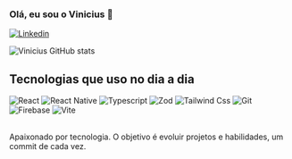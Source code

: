 ### Olá, eu sou o Vinicius 👋

[![Linkedin](https://img.shields.io/badge/LinkedIn-0077B5?style=for-the-badge&logo=linkedin&logoColor=white)](https://www.linkedin.com/in/vin%C3%ADcius-raitz-pilati-ba4ab720b/)

![Vinicius GitHub stats](https://github-readme-stats.vercel.app/api?username=ViniciusPilati2005&show_icons=true&theme=tokyonight)

## Tecnologias que uso no dia a dia

<div style='display: inline-block'>
<img style='align-center' alt='React' src='https://img.shields.io/badge/React-20232A?style=for-the-badge&logo=react&logoColor=61DAFB' />
<img style='align-center' alt='React Native' src='https://img.shields.io/badge/React_Native-20232A?style=for-the-badge&logo=react&logoColor=61DAFB' />
<img style='align-center' alt='Typescript' src='https://img.shields.io/badge/TypeScript-007ACC?style=for-the-badge&logo=typescript&logoColor=white' />
<img style='align-center' alt='Zod' src='https://img.shields.io/badge/Zod-000000?style=for-the-badge&logo=zod&logoColor=3068B7' />
<img style='align-center' alt='Tailwind Css' src='https://img.shields.io/badge/Tailwind_CSS-38B2AC?style=for-the-badge&logo=tailwind-css&logoColor=white' />
<img style='align-center' alt='Git' src='https://img.shields.io/badge/GIT-E44C30?style=for-the-badge&logo=git&logoColor=white' />
<img style='align-center' alt='Firebase' src='https://img.shields.io/badge/firebase-ffca28?style=for-the-badge&logo=firebase&logoColor=black' />
<img style='align-center' alt='Vite' src='https://img.shields.io/badge/Vite-B73BFE?style=for-the-badge&logo=vite&logoColor=FFD62E' />
</div>
<br>
<br>

Apaixonado por tecnologia. O objetivo é evoluir projetos e habilidades, um commit de cada vez.
